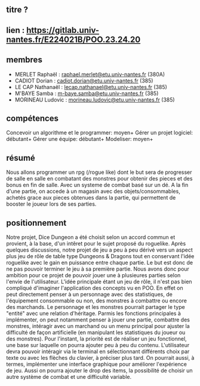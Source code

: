 ## titre ?

## lien : https://gitlab.univ-nantes.fr/E224021B/POO.23.24.20

## membres
- MERLET Raphaël : raphael.merlet@etu.univ-nantes.fr (380A)
- CADIOT Dorian : cadiot.dorian@etu.univ-nantes.fr (385)
- LE CAP Nathanaël : lecap.nathanael@etu.univ-nantes.fr (385)
- M'BAYE Samba : m-baye.samba@etu.univ-nantes.fr (385)
- MORINEAU Ludovic : morineau.ludovic@etu.univ-nantes.fr (385)

## compétences
Concevoir un algorithme et le programmer: moyen+
Gérer un projet logiciel: débutant+
Gérer une équipe: débutant+
Modeliser: moyen+
## résumé
Nous allons programmer un rpg (/rogue like) dont le but sera de progresser de salle en salle en combatant des monstres pour obtenir des pieces et des bonus en fin de salle. Avec un systeme de combat basé sur un dé. A la fin d'une partie, on accede à un magasin avec des objets/consommables, achetés grace aux pieces obtenues dans la partie, qui permettent de booster le joueur lors de ses parties.
## positionnement

   Notre projet, Dice Dungeon a été choisit selon un accord commun et provient, à la base, d'un intêret pour le sujet proposé du roguelike. Après quelques discussions, notre projet de jeu a peu à peu dérivé vers un aspect plus jeu de rôle de table type Dungeons & Dragons tout en conservant l'idée roguelike avec le gain en puissance entre chaque partie. Le but est donc de ne pas pouvoir terminer le jeu à sa première partie. Nous avons donc pour ambition pour ce projet de pouvoir jouer une à plusieures parties selon l'envie de l'utilisateur.
   L'idée principale étant un jeu de rôle, il n'est pas bien compliqué d'imaginer l'application des concepts vu en POO. En effet on peut directement penser à un personnage avec des statistiques, de l'équipement consommable ou non, des monstres à combattre ou encore des marchands. Le personnage et les monstres pourrait partager le type "entité" avec une relation d'héritage. Parmis les fonctions principales à implémenter, on peut notamment penser à jouer une partie, combattre des monstres, intéragir avec un marchand ou un menu principal pour ajuster la difficulté de façon artificielle (en manipulant les statistiques du joueur ou des monstres). Pour l'instant, la priorité est de réaliser un jeu fonctionnel, une base sur laquelle on pourra ajouter peu à peu du contenu. L'utilisateur devra pouvoir intéragir via le terminal en sélectionnant différents choix par texte ou avec les flèches du clavier, à préciser plus tard. On pourrait aussi, à termes, implémenter une interface graphique pour améliorer l'expérience de jeu. Aussi on pourra ajouter le drop des items, la possibilité de choisir un autre système de combat et une difficulté variable. 
